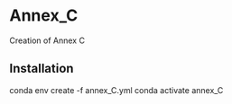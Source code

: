 # Annex_C

Creation of Annex C


## Installation 
conda env create -f annex_C.yml
conda activate annex_C

